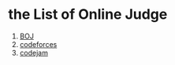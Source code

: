 # the List of Online Judge

1. [BOJ](https://acmicpc.net)
2. [codeforces](https://codeforces.com)
3. [codejam](https://code.google.com/codejam/)
